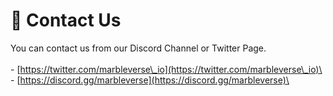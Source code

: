 # 📧 Contact Us

You can contact us from our Discord Channel or Twitter Page.\
\
&#x20;\- [https://twitter.com/marbleverse\_io](https://twitter.com/marbleverse\_io)\
&#x20;\- [https://discord.gg/marbleverse](https://discord.gg/marbleverse)\


